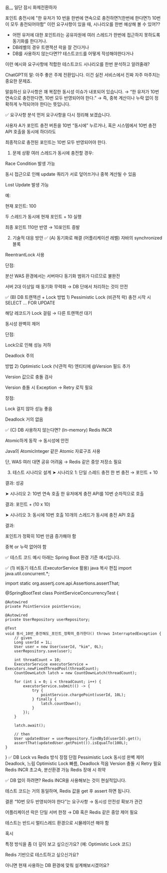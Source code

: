 음,,, 일단 잠시 화제전환하자

포인트 충전시에 "한 유저가 10 번을 한번에 연속으로 충전하면?(한번에 한다면?) 10번이 모두 충전되어야함" 이런 요구사항이 있을 때, 시나리오를 한번 예상해 볼 수 있어??

- 어떤 유저에 대한 포인트라는 공유자원에 여러 스레드가 한번에 접근하지 못하도록 동기화를 한다거나.
- DB레벨의 경우 트랜잭션 락을 잘 건다거나
- DB를 사용하지 않는다면?? 테스트코드를 어떻게 작성해야한다거나

이런 예시와 요구사항에 적합한 테스트코드 시나리오를 한번 분석하고 알려줄래?


ChatGPT의 말:
아주 좋은 주제 전환입니다. 이건 실전 서비스에서 진짜 자주 마주치는 중요한 문제죠.

말씀하신 요구사항은 꽤 복잡한 동시성 이슈가 내포되어 있습니다.
→ “한 유저가 10번 연속으로 충전한다면, 10번 모두 반영되어야 한다.”
→ 즉, 중복 계산이나 누락 없이 정확하게 누적되어야 한다는 뜻입니다.

✅ 요구사항 분석
먼저 요구사항을 다시 정리해 보겠습니다.

사용자 A가 포인트 충전 버튼을 10번 “동시에” 누르거나,
혹은 시스템에서 10번 충전 API 호출을 동시에 하더라도

최종적으로 충전된 포인트는 10번 모두 반영되어야 한다.

1. 문제 상황
   여러 스레드가 동시에 충전할 경우:

Race Condition 발생 가능

동시 접근으로 인해 update 쿼리가 서로 덮어쓰거나 중복 계산될 수 있음

Lost Update 발생 가능

예:

현재 포인트: 100

두 스레드가 동시에 현재 포인트 + 10 실행

최종 포인트 110만 반영 → 10포인트 증발

2. 기술적 대응 방안
   ✅ (A) 동기화로 해결 (어플리케이션 레벨)
   자바의 synchronized 블록

ReentrantLock 사용

단점:

분산 WAS 환경에서는 서버마다 동기화 범위가 다르므로 불완전

서버 2대 이상일 때 동기화 무력화 → DB 단에서 처리하는 것이 안전

✅ (B) DB 트랜잭션 + Lock
방법 1) Pessimistic Lock (비관적 락)
충전 시작 시 SELECT … FOR UPDATE

해당 레코드가 Lock 걸림 → 다른 트랜잭션 대기

동시성 완벽히 제어

단점:

Lock으로 인해 성능 저하

Deadlock 주의

방법 2) Optimistic Lock (낙관적 락)
엔티티에 @Version 필드 추가

Version 값으로 충돌 검사

Version 충돌 시 Exception → Retry 로직 필요

장점:

Lock 걸지 않아 성능 좋음

Deadlock 거의 없음

✅ (C) DB 사용하지 않는다면? (In-memory)
Redis INCR

Atomic하게 동작 → 동시성에 안전

Java의 AtomicInteger 같은 Atomic 자료구조 사용

단, WAS 여러 대면 공유 어려움 → Redis 같은 중앙 저장소 필요

3. 테스트 시나리오 설계
   ➤ 시나리오 1: 단일 스레드 충전
   한 번 충전 → 포인트 + 10

결과: 성공

➤ 시나리오 2: 10번 연속 호출
한 유저에게 충전 API를 10번 순차적으로 호출

결과: 포인트 + (10 x 10)

➤ 시나리오 3: 동시에 10번 호출
10개의 스레드가 동시에 충전 API 호출

결과:

포인트가 정확히 10번 만큼 증가해야 함

중복 or 누락 없어야 함

✅ 테스트 코드 예시
아래는 Spring Boot 환경 기준 예시입니다.

✅ (1) 비동기 테스트 (ExecutorService 활용)
java
복사
편집
import java.util.concurrent.*;

import static org.assertj.core.api.Assertions.assertThat;

@SpringBootTest
class PointServiceConcurrencyTest {

    @Autowired
    private PointService pointService;

    @Autowired
    private UserRepository userRepository;

    @Test
    void 동시_10번_충전해도_포인트_정확히_증가한다() throws InterruptedException {
        // given
        Long userId = 1L;
        User user = new User(userId, "kim", 0L);
        userRepository.save(user);

        int threadCount = 10;
        ExecutorService executorService = Executors.newFixedThreadPool(threadCount);
        CountDownLatch latch = new CountDownLatch(threadCount);

        for (int i = 0; i < threadCount; i++) {
            executorService.submit(() -> {
                try {
                    pointService.chargePoint(userId, 10L);
                } finally {
                    latch.countDown();
                }
            });
        }

        latch.await();

        // then
        User updatedUser = userRepository.findById(userId).get();
        assertThat(updatedUser.getPoint()).isEqualTo(100L);
    }
}
✅ DB Lock vs Redis
방식	장점	단점
Pessimistic Lock	동시성 완벽 제어	Deadlock, 느림
Optimistic Lock	빠름, Deadlock 적음	Version 충돌 시 Retry 필요
Redis INCR	초고속, 분산환경 가능	Redis 장애 시 취약

✅ DB 없이 하려면?
Redis INCR을 사용해보는 것이 현실적입니다.

테스트 코드는 거의 동일하며, Redis 값을 get 후 assert 하면 됩니다.

결론
“10번 모두 반영되어야 한다”는 요구사항 → 동시성 안전성 확보가 관건

어플리케이션 락은 단일 서버 한정 → DB 혹은 Redis 같은 중앙 제어 필요

테스트는 반드시 멀티스레드 환경으로 시뮬레이션 해야 함

혹시

특정 방식을 좀 더 깊이 보고 싶으신가요? (예: Optimistic Lock 코드)

Redis 기반으로 테스트하고 싶으신가요?

아니면 현재 사용하는 DB 환경에 맞춰 설계해보시겠어요?








